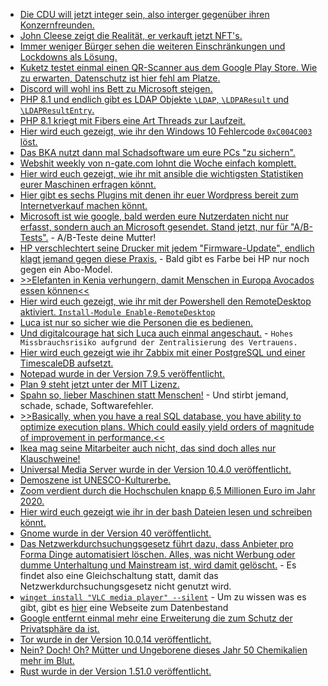 * [Die CDU will jetzt integer sein, also interger gegenüber ihren Konzernfreunden.](https://blog.fefe.de/?ts=9ea6a0b9)
* [John Cleese zeigt die Realität, er verkauft jetzt NFT's.](https://blog.fefe.de/?ts=9ea91b7a)
* [Immer weniger Bürger sehen die weiteren Einschränkungen und Lockdowns als Lösung.](https://www.henning-uhle.eu/informatik/1-jahr-home-office-ich-hab-die-nase-voll)
* [Kuketz testet einmal einen QR-Scanner aus dem Google Play Store. Wie zu erwarten, Datenschutz ist hier fehl am Platze.](https://www.kuketz-blog.de/qr-barcode-scanner-qr-scanner-app-die-deine-privatsphaere-nicht-respektiert/)
* [Discord will wohl ins Bett zu Microsoft steigen.](https://www.borncity.com/blog/2021/03/23/discord-in-verkaufsverhandlungen-schlgt-microsoft-fr-10-milliarden-zu/)
* [PHP 8.1 und endlich gibt es LDAP Objekte `\LDAP`, `\LDPAResult` und `\LDAPResultEntry`.](https://php.watch/version/8.1/LDAP-resource)
* [PHP 8.1 kriegt mit Fibers eine Art Threads zur Laufzeit.](https://php.watch/versions/8.1/fibers)
* [Hier wird euch gezeigt, wie ihr den Windows 10 Fehlercode `0xC004C003` löst.](https://www.bleepingcomputer.com/news/microsoft/microsoft-shares-workaround-for-0xc004c003-windows-10-activation-errors/)
* [Das BKA nutzt dann mal Schadsoftware um eure PCs "zu sichern".](https://netzpolitik.org/2021/schadsoftware-bereinigung-bka-nutzt-emotet-takedown-als-tueroeffner-fuer-mehr-befugnisse-und-neue-gesetze/)
* [Webshit weekly von n-gate.com lohnt die Woche einfach komplett.](http://n-gate.com/hackernews/2021/03/21/0/)
* [Hier wird euch gezeigt, wie ihr mit ansible die wichtigsten Statistiken eurer Maschinen erfragen könnt.](https://opensource.com/article/21/3/ansible-sysadmin)
* [Hier gibt es sechs Plugins mit denen ihr euer Wordpress bereit zum Internetverkauf machen könnt.](https://opensource.com/article/21/3/wordpress-plugins-retail)
* [Microsoft ist wie google, bald werden eure Nutzerdaten nicht nur erfasst, sondern auch an Microsoft gesendet. Stand jetzt, nur für "A/B-Tests".](https://www.borncity.com/blog/2021/03/22/windows-10-kommt-edge-als-neue-spyware/) - A/B-Teste deine Mutter!
* [HP verschlechtert seine Drucker mit jedem "Firmware-Update", endlich klagt jemand gegen diese Praxis.](https://www.borncity.com/blog/2021/03/22/sammelklage-gegen-hp-wegen-geblockter-drucker-cartridges/) - Bald gibt es Farbe bei HP nur noch gegen ein Abo-Model.
* [>>Elefanten in Kenia verhungern, damit Menschen in Europa Avocados essen können<<](https://netzfrauen.org/2021/03/21/africa-19/)
* [Hier wird euch gezeigt, wie ihr mit der Powershell den RemoteDesktop aktiviert. `Install-Module Enable-RemoteDesktop`](https://sid-500.com/2021/03/22/enable-remote-desktop-remotely-with-powershell-enable-remotedesktop/)
* [Luca ist nur so sicher wie die Personen die es bedienen.](https://netzpolitik.org/2021/digitale-gaestelisten-das-zentrale-problem-von-luca/)
* [Und digitalcourage hat sich Luca auch einmal angeschaut.](https://www.kuketz-blog.de/luca-app-zusammenfassung-der-vorlaeufigen-sicherheits-analyse/) - `Hohes Missbrauchsrisiko aufgrund der Zentralisierung des Vertrauens.`
* [Hier wird euch gezeigt wie ihr Zabbix mit einer PostgreSQL und einer TimescaleDB aufsetzt.](https://blog.zabbix.com/how-to-deploy-zabbix-on-postgresql-with-timescale-db-plugin/13668/)
* [Notepad wurde in der Version 7.9.5 veröffentlicht.](https://www.planet3dnow.de/cms/62070-notepad-7-9-5/)
* [Plan 9 steht jetzt unter der MIT Lizenz.](https://www.phoronix.com/scan.php?page=news_item&px=Plan-9-2021)
* [Spahn so, lieber Maschinen statt Menschen!](https://netzpolitik.org/2021/triage-software-in-notaufnahmen-der-naechste-schnellschuss-aus-dem-hause-spahn/) - Und stirbt jemand, schade, schade, Softwarefehler.
* [>>Basically, when you have a real SQL database, you have ability to optimize execution plans. Which could easily yield orders of magnitude of improvement in performance.<<](https://zaitcev.livejournal.com/262026.html)
* [Ikea mag seine Mitarbeiter auch nicht, das sind doch alles nur Klauschweine!](https://www.borncity.com/blog/2021/03/24/mitarbeiterbespitzelung-ikea-vor-gericht/)
* [Universal Media Server wurde in der Version 10.4.0 veröffentlicht.](https://www.planet3dnow.de/cms/62098-universal-media-server-10-4-0/)
* [Demoszene ist UNESCO-Kulturerbe.](https://netzpolitik.org/2021/digitale-kunst-demoszene-wird-unesco-kulturerbe/)
* [Zoom verdient durch die Hochschulen knapp 6,5 Millionen Euro im Jahr 2020.](https://netzpolitik.org/2021/private-infrastruktur-fuer-die-lehre-so-viel-bezahlen-hochschulen-fuer-zoom/)
* [Hier wird euch gezeigt wie ihr in der bash Dateien lesen und schreiben könnt.](https://opensource.com/article/21/3/input-output-bash)
* [Gnome wurde in der Version 40 veröffentlicht.](https://lwn.net/Articles/850371)
* [Das Netzwerkdurchsuchungsgesetz führt dazu, dass Anbieter pro Forma Dinge automatisiert löschen. Alles, was nicht Werbung oder dumme Unterhaltung und Mainstream ist, wird damit gelöscht.](https://netzpolitik.org/2021/netzwerkdurchsetzungsgesetz-studie-zeigt-schwaechen-bei-gesetz-gegen-hassrede-auf/) - Es findet also eine Gleichschaltung statt, damit das Netzwerkdurchsuchungsgesetz nicht genutzt wird.
* [`winget install "VLC media player" --silent`](http://woshub.com/using-winget-package-manager-windows/) - Um zu wissen was es gibt, gibt es [hier](https://winstall.app/) eine Webseite zum Datenbestand
* [Google entfernt einmal mehr eine Erweiterung die zum Schutz der Privatsphäre da ist.](https://www.bleepingcomputer.com/news/security/google-removes-privacy-focused-clearurls-chrome-extension/)
* [Tor wurde in der Version 10.0.14 veröffentlicht.](https://www.borncity.com/blog/2021/03/25/tor-browser-10-0-14/)
* [Nein? Doch! Oh? Mütter und Ungeborene dieses Jahr 50 Chemikalien mehr im Blut.](https://netzfrauen.org/2021/03/25/chemicals-3/)
* [Rust wurde in der Version 1.51.0 veröffentlicht.](https://blog.rust-lang.org/2021/03/25/Rust-1.51.0.html)
